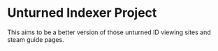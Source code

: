 # Unturned Indexer Project
This aims to be a better version of those unturned ID viewing sites and steam guide pages.
